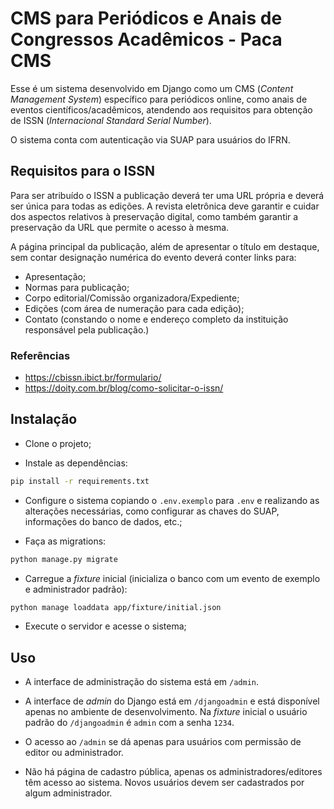 # CMS para Periódicos e Anais de Congressos Acadêmicos - Paca CMS

Esse é um sistema desenvolvido em Django como um CMS (*Content Management System*) específico para periódicos online, como anais de eventos científicos/acadêmicos, atendendo aos requisitos para obtenção de ISSN (*Internacional Standard Serial Number*).

O sistema conta com autenticação via SUAP para usuários do IFRN.

## Requisitos para o ISSN

Para ser atribuído o ISSN a publicação deverá ter uma URL própria e deverá ser única para todas as edições. A revista eletrônica deve garantir e cuidar dos aspectos relativos à preservação digital, como também garantir a preservação da URL que permite o acesso à mesma.
 
A página principal da publicação, além de apresentar o título em destaque, sem contar designação numérica do evento deverá conter links para:

- Apresentação;
- Normas para publicação;
- Corpo editorial/Comissão organizadora/Expediente;
- Edições (com área de numeração para cada edição);
- Contato (constando o nome e endereço completo da instituição responsável pela publicação.)

### Referências

- https://cbissn.ibict.br/formulario/ 
- https://doity.com.br/blog/como-solicitar-o-issn/

## Instalação

- Clone o projeto;

- Instale as dependências:

```bash
pip install -r requirements.txt
```

- Configure o sistema copiando o `.env.exemplo` para `.env` e realizando as alterações necessárias, como configurar as chaves do SUAP, informações do banco de dados, etc.;

- Faça as migrations:
```bash
python manage.py migrate
```

- Carregue a *fixture* inicial (inicializa o banco com um evento de exemplo e administrador padrão):
```bash
python manage loaddata app/fixture/initial.json
```

- Execute o servidor e acesse o sistema;

## Uso
- A interface de administração do sistema está em `/admin`.

- A interface de *admin* do Django está em `/djangoadmin` e está disponível apenas no ambiente de desenvolvimento. Na *fixture* inicial o usuário padrão do `/djangoadmin` é `admin` com a senha `1234`.

- O acesso ao `/admin` se dá apenas para usuários com permissão de editor ou administrador.

- Não há página de cadastro pública, apenas os administradores/editores têm acesso ao sistema. Novos usuários devem ser cadastrados por algum administrador.
